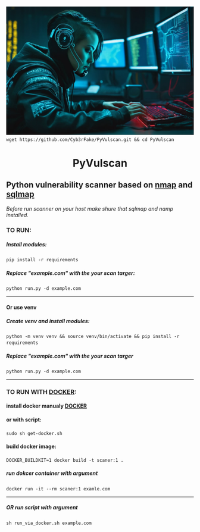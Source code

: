 ![PyVulscan](img.webp "PyVulscan")
```wget https://github.com/Cyb3rFake/PyVulscan.git && cd PyVulscan```
# <p style="text-align: center;">PyVulscan</p>

## Python vulnerability scanner based on [nmap](http://nmap.org/) and [sqlmap](https://sqlmap.org/)


*Before run scanner on your host make shure that sqlmap and namp installed.*

### TO RUN:
##### Install modules:

```pip install -r requirements```

##### Replace "example.com" with the your scan targer:

```python run.py -d example.com```
***

#### Or use venv
##### Create venv and install modules:
```python -m venv venv && source venv/bin/activate && pip install -r requirements```

##### Replace "example.com" with the your scan targer
```python run.py -d example.com```
***

### TO RUN WITH [DOCKER](https://docs.docker.com/engine/install/ "Docker installation"):
#### install docker manualy [DOCKER](https://docs.docker.com/engine/install/ "Docker installation")
#### or with script:
`sudo sh get-docker.sh` 
#### build docker image:
`DOCKER_BUILDKIT=1 docker build -t scaner:1 .`
##### run dokcer container with argument
`docker run -it --rm scaner:1 examle.com`
***
##### OR run script with argument
`sh run_via_docker.sh example.com`
